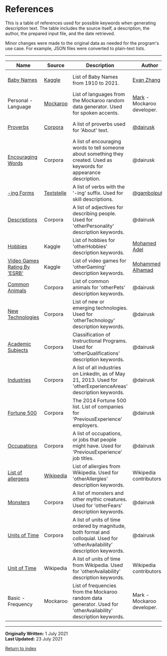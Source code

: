 # References

This is a table of references used for possible keywords when generating description text. The table includes the source itself, a description, the author, the prepared input file, and the date retrieved.

Minor changes were made to the original data as needed for the program's use case. For example, JSON files were converted to plain-text lists.

---

| Name | Source | Description | Author | Input File | Date |
|---|---|---|---|---|---|
| [Baby Names](https://www.kaggle.com/ironicninja/baby-names) | [Kaggle](https://www.kaggle.com/) | List of Baby Names from 1910 to 2021. | [Evan Zhang](https://www.kaggle.com/ironicninja) | [first-names.csv](../input-data/first-names.csv) | 17 June 2021 |
| Personal - Language | [Mockaroo](https://www.mockaroo.com/) | List of languages from the Mockaroo random data generator. Used 			for spoken accents. | [Mark](https://www.mockaroo.com/help/about) - Mockaroo developer. | [accents.txt](../input-data/accents.txt) | 17 June 2021 |
| [Proverbs](https://github.com/dariusk/corpora/blob/master/data/words/proverbs.json) | [Corpora](https://github.com/dariusk/corpora) | A list of proverbs used for 'About' text. | [@dairusk](https://github.com/dariusk) | [quotes.txt](../input-data/quotes.txt) | 17 June 2021 |
| [Encouraging 			Words](https://github.com/dariusk/corpora/blob/master/data/words/encouraging_words.json) | Corpora | A list of encouraging words to tell someone about something they 			created. Used as keywords for appearance description. | @dairusk | [encouraging-words.txt](../input-data/encouraging-words.txt) | 17 June 2021 |
| [-ing 			Forms](https://github.com/gambolputty/textstelle/blob/master/en/-ing%20forms/en_ing_forms.txt) | [Textstelle](https://github.com/gambolputty/textstelle) | A list of verbs with the '-ing' suffix. Used for skill 			descriptions. | [@gambolputty](https://github.com/gambolputty) | [ing-forms.txt](../input-data/ing-forms.txt) | 17 June 2021 |
| [Descriptions](https://github.com/dariusk/corpora/blob/master/data/humans/descriptions.json) | Corpora | A list of adjectives for describing people. Used for 			'otherPersonality' description keywords. | @dairusk | [descriptions.txt](../input-data/descriptions.txt) | 17 June 2021 |
| [Hobbies](https://www.kaggle.com/muhadel/hobbies) | Kaggle | List of hobbies for 'otherHobbies' description keywords. | [Mohamed Adel](https://www.kaggle.com/muhadel) | [hobbies.txt](../input-data/hobbies.txt) | 17 June 2021 |
| [Video Games Rating By 			'ESRB'](https://www.kaggle.com/imohtn/video-games-rating-by-esrb) | Kaggle | List of video games for 'otherGaming' description keywords. | [Mohammed Alhamad](https://www.kaggle.com/imohtn) | [video-games.txt](../input-data/video-games.txt) | 17 June 2021 |
| [Common 			Animals](https://github.com/dariusk/corpora/blob/master/data/animals/common.json) | Corpora | List of common animals for 'otherPets' description keywords. | @dairusk | [animals.txt](../input-data/animals.txt) | 17 June 2021 |
| [New 			Technologies](https://github.com/dariusk/corpora/blob/master/data/technology/new_technologies.json) | Corpora | List of new or emerging technologies. Used for 'otherTechnology' 			description keywords. | @dairusk | [technology.txt](../input-data/technology.txt) | 17 June 2021 |
| [Academic 			Subjects](https://github.com/dariusk/corpora/blob/master/data/books/academic_subjects.json) | Corpora | Classification of Instructional Programs. Used for 			'otherQualifications' description keywords. | @dairusk | [academic-subjects.txt](../input-data/academic-subjects.txt) | 17 June 2021 |
| [Industries](https://github.com/dariusk/corpora/blob/master/data/corporations/industries.json) | Corpora | A list of all industries on LinkedIn, as of May 21, 2013. Used for 			'otherExperienceAreas' description keywords. | @dairusk | [industries.txt](../input-data/industries.txt) | 17 June 2021 |
| [Fortune 			500](https://github.com/dariusk/corpora/blob/master/data/corporations/fortune500.json) | Corpora | The 2014 Fortune 500 list. List of companies for 			'PreviousExperience' employers. | @dairusk | [employers.txt](../input-data/employers.txt) | 17 June 2021 |
| [Occupations](https://github.com/dariusk/corpora/blob/master/data/humans/occupations.json) | Corpora | A list of occupations, or jobs that people might have. Used for 			'PreviousExperience' job titles. | @dairusk | [occupations.txt](../input-data/occupations.txt) | 17 June 2021 |
| [List of 			allergens](https://en.wikipedia.org/wiki/List_of_allergens) | [Wikipedia](https://en.wikipedia.org/wiki/Main_Page) | List of allergies from Wikipedia. Used for 'otherAllergies' 			description keywords. | Wikipedia contributors | [allergies.txt](../input-data/allergies.txt) | 18 June 2021 |
| [Monsters](https://github.com/dariusk/corpora/blob/master/data/mythology/monsters.json) | Corpora | A list of monsters and other mythic creatures. Used for 			'otherFears' description keywords. | @dairusk | [monsters.txt](../input-data/monsters.txt) | 18 June 2021 |
| [Units of 			Time](https://github.com/dariusk/corpora/blob/master/data/words/units_of_time.json) | Corpora | A list of units of time ordered by magnitude, both formal and 			colloquial. Used for 'otherAvailability' description keywords. | @dairusk | [time.txt](../input-data/time.txt) | 27 June 2021 |
| [Unit of Time](https://en.wikipedia.org/wiki/Unit_of_time) | Wikipedia | A list of units of time from Wikipedia. Used for 			'otherAvailability' description keywords. | Wikipedia contributors | time.txt | 27 June 2021 |
| Basic - Frequency | Mockaroo | List of frequencies from the Mockaroo random data generator. Used 			for 'otherAvailability' description keywords. | Mark - Mockaroo developer. | time.txt | 6 July 2021 |

---

**Originally Written:** 1 July 2021  
**Last Updated:** 23 July 2021

[Return to index](../readme.md)

